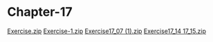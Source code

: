 # Chapter-17
[Exercise.zip](https://github.com/Dyl-bit/Chapter-17/files/11638051/Exercise.zip)
[Exercise-1.zip](https://github.com/Dyl-bit/Chapter-17/files/11638052/Exercise-1.zip)
[Exercise17_07 (1).zip](https://github.com/Dyl-bit/Chapter-17/files/11638053/Exercise17_07.1.zip)
[Exercise17_14 17_15.zip](https://github.com/Dyl-bit/Chapter-17/files/11638054/Exercise17_14.17_15.zip)
